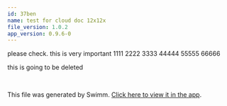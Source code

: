```yaml
---
id: 37ben
name: test for cloud doc 12x12x
file_version: 1.0.2
app_version: 0.9.6-0
---
```


please check. this is very important 1111 2222 3333 44444 55555 66666

this is going to be deleted

<br/>

This file was generated by Swimm. [Click here to view it in the app](http://localhost:5000/repos/Z2l0aHViJTNBJTNBdDElM0ElM0FlcmFuLXN3aW1t/docs/37ben).